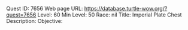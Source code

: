 Quest ID: 7656
Web page URL: https://database.turtle-wow.org/?quest=7656
Level: 60
Min Level: 50
Race: nil
Title: Imperial Plate Chest
Description: 
Objective: 

